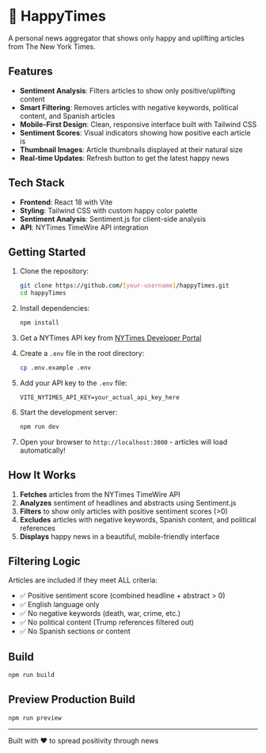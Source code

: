 # 🌟 HappyTimes

A personal news aggregator that shows only happy and uplifting articles from The New York Times.

## Features

- **Sentiment Analysis**: Filters articles to show only positive/uplifting content
- **Smart Filtering**: Removes articles with negative keywords, political content, and Spanish articles
- **Mobile-First Design**: Clean, responsive interface built with Tailwind CSS
- **Sentiment Scores**: Visual indicators showing how positive each article is
- **Thumbnail Images**: Article thumbnails displayed at their natural size
- **Real-time Updates**: Refresh button to get the latest happy news

## Tech Stack

- **Frontend**: React 18 with Vite
- **Styling**: Tailwind CSS with custom happy color palette
- **Sentiment Analysis**: Sentiment.js for client-side analysis
- **API**: NYTimes TimeWire API integration

## Getting Started

1. Clone the repository:
   ```bash
   git clone https://github.com/[your-username]/happyTimes.git
   cd happyTimes
   ```

2. Install dependencies:
   ```bash
   npm install
   ```

3. Get a NYTimes API key from [NYTimes Developer Portal](https://developer.nytimes.com/get-started)

4. Create a `.env` file in the root directory:
   ```bash
   cp .env.example .env
   ```

5. Add your API key to the `.env` file:
   ```
   VITE_NYTIMES_API_KEY=your_actual_api_key_here
   ```

6. Start the development server:
   ```bash
   npm run dev
   ```

7. Open your browser to `http://localhost:3000` - articles will load automatically!

## How It Works

1. **Fetches** articles from the NYTimes TimeWire API
2. **Analyzes** sentiment of headlines and abstracts using Sentiment.js
3. **Filters** to show only articles with positive sentiment scores (>0)
4. **Excludes** articles with negative keywords, Spanish content, and political references
5. **Displays** happy news in a beautiful, mobile-friendly interface

## Filtering Logic

Articles are included if they meet ALL criteria:
- ✅ Positive sentiment score (combined headline + abstract > 0)
- ✅ English language only
- ✅ No negative keywords (death, war, crime, etc.)
- ✅ No political content (Trump references filtered out)
- ✅ No Spanish sections or content

## Build

```bash
npm run build
```

## Preview Production Build

```bash
npm run preview
```

---

Built with ❤️ to spread positivity through news
